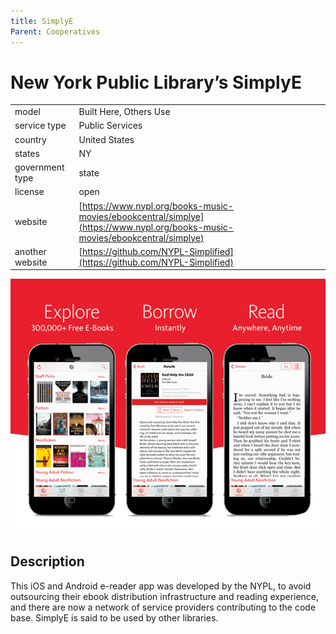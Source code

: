 ```yaml
---
title: SimplyE
Parent: Cooperatives
---
```


# New York Public Library’s SimplyE

|                   |                                          |
|:------------------|:-----------------------------------------|
| model             | Built Here, Others Use
| service type      | Public Services
| country           | United States
| states            | NY
| government type   | state
| license           | open
| website           | [https://www.nypl.org/books-music-movies/ebookcentral/simplye](https://www.nypl.org/books-music-movies/ebookcentral/simplye)
| another website   | [https://github.com/NYPL-Simplified](https://github.com/NYPL-Simplified)

![simply-e screenshot](images/simplye.png)

## Description
This iOS and Android e-reader app was developed by the NYPL, to avoid outsourcing their ebook distribution infrastructure and reading experience, and there are now a network of service providers contributing to the code base. SimplyE is said to be used by other libraries.
